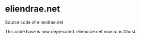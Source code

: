 eliendrae.net
=============

Source code of eliendrae.net

This code base is now deprecated. eliendrae.net now runs Ghost.
